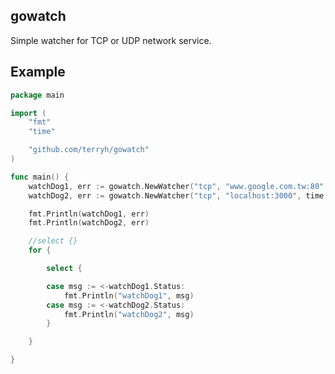 ## gowatch

Simple watcher for TCP or UDP network service.

## Example

```go
package main

import (
	"fmt"
	"time"

	"github.com/terryh/gowatch"
)

func main() {
	watchDog1, err := gowatch.NewWatcher("tcp", "www.google.com.tw:80", time.Second*5)
	watchDog2, err := gowatch.NewWatcher("tcp", "localhost:3000", time.Second*1)

	fmt.Println(watchDog1, err)
	fmt.Println(watchDog2, err)

	//select {}
	for {

		select {

		case msg := <-watchDog1.Status:
			fmt.Println("watchDog1", msg)
		case msg := <-watchDog2.Status:
			fmt.Println("watchDog2", msg)
		}

	}

}

```




